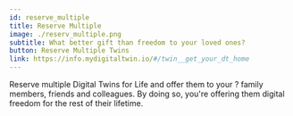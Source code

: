 ```yaml
---
id: reserve_multiple
title: Reserve Multiple
image: ./reserv_multiple.png
subtitle: What better gift than freedom to your loved ones?
button: Reserve Multiple Twins
link: https://info.mydigitaltwin.io/#/twin__get_your_dt_home
---
```

Reserve multiple Digital Twins for Life and offer them to your ? family members, friends and colleagues. By doing so, you're offering them digital freedom for the rest of their lifetime.
